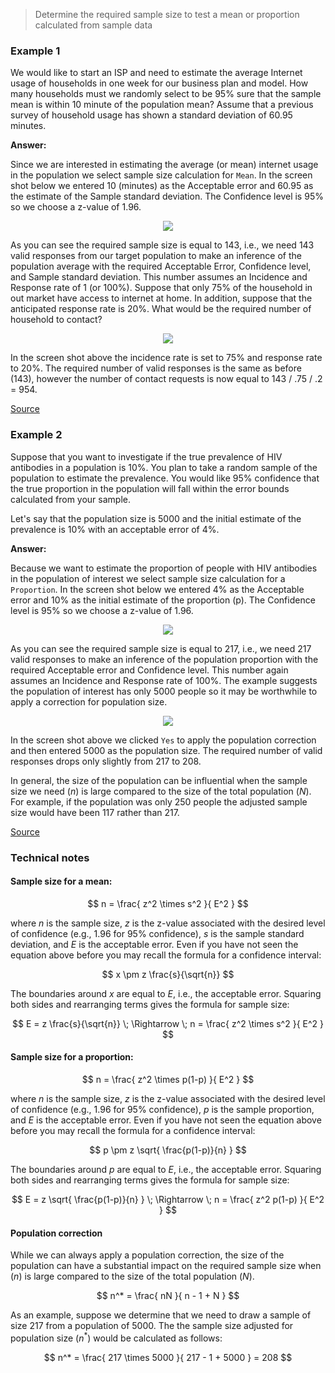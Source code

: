 > Determine the required sample size to test a mean or proportion calculated from sample data

### Example 1

We would like to start an ISP and need to estimate the average Internet usage of households in one week for our business plan and model. How many households must we randomly select to be 95% sure that the sample mean is within 10 minute of the population mean? Assume that a previous survey of household usage has shown a standard deviation of 60.95 minutes.

**Answer:**

Since we are interested in estimating the average (or mean) internet usage in the population we select sample size calculation for `Mean`. In the screen shot below we entered 10 (minutes) as the Acceptable error and 60.95 as the estimate of the Sample standard deviation. The Confidence level is 95% so we choose a z-value of 1.96.

<p align="center"><img src="figures_design/sample_size_ex1a.png"></p>

As you can see the required sample size is equal to 143, i.e., we need 143 valid responses from our target population to make an inference of the population average with the required Acceptable Error, Confidence level, and Sample standard deviation. This number assumes an Incidence and Response rate of 1 (or 100%). Suppose that only 75% of the household in out market have access to internet at home. In addition, suppose that the anticipated response rate is 20%. What would be the required number of household to contact?

<p align="center"><img src="figures_design/sample_size_ex1b.png"></p>

In the screen shot above the incidence rate is set to 75% and response rate to 20%. The required number of valid responses is the same as before (143), however the number of contact requests is now equal to 143 / .75 / .2 = 954.

<a href="http://www.isixsigma.com/tools-templates/sampling-data/how-determine-sample-size-determining-sample-size/" target="_blank">Source</a>

### Example 2

Suppose that you want to investigate if the true prevalence of HIV antibodies in a population is 10%. You plan to take a random sample of the population to estimate the prevalence. You would like 95% confidence that the true proportion in the population will fall within the error bounds calculated from your sample.

Let's say that the population size is 5000 and the initial estimate of the prevalence is 10% with an acceptable error of 4%.

**Answer:**

Because we want to estimate the proportion of people with HIV antibodies in the population of interest we select sample size calculation for a `Proportion`. In the screen shot below we entered 4% as the Acceptable error and 10% as the initial estimate of the proportion (p). The Confidence level is 95% so we choose a z-value of 1.96.

<p align="center"><img src="figures_design/sample_size_ex2a.png"></p>

As you can see the required sample size is equal to 217, i.e., we need 217 valid responses to make an inference of the population proportion with the required Acceptable error and Confidence level. This number again assumes an Incidence and Response rate of 100%. The example suggests the population of interest has only 5000 people so it may be worthwhile to apply a correction for population size.

<p align="center"><img src="figures_design/sample_size_ex2b.png"></p>

In the screen shot above we clicked `Yes` to apply the population correction and then entered 5000 as the population size. The required number of valid responses drops only slightly from 217 to 208.

In general, the size of the population can be influential when the sample size we need ($n$) is large compared to the size of the total population ($N$). For example, if the population was only 250 people the adjusted sample size would have been 117 rather than 217.

<a href="http://bphc.hrsa.gov/policiesregulations/performancemeasures/patientsurvey/calculating.html" target="_blank">Source</a>

### Technical notes

#### Sample size for a mean:

$$
	n = \frac{ z^2 \times s^2 }{ E^2 }
$$

where $n$ is the sample size, $z$ is the z-value associated with the desired level of confidence (e.g., 1.96 for 95% confidence), $s$ is the sample standard deviation, and $E$ is the acceptable error. Even if you have not seen the equation above before you may recall the formula for a confidence interval:

$$
	x \pm z \frac{s}{\sqrt{n}}
$$

The boundaries around $x$ are equal to $E$, i.e., the acceptable error. Squaring both sides and rearranging terms gives the formula for sample size:

$$
	E = z \frac{s}{\sqrt{n}} \; \Rightarrow \; n = \frac{ z^2 \times s^2 }{ E^2 }
$$


#### Sample size for a proportion:

$$
	n = \frac{ z^2 \times p(1-p) }{ E^2 }
$$

where $n$ is the sample size, $z$ is the z-value associated with the desired level of confidence (e.g., 1.96 for 95% confidence), $p$ is the sample proportion, and $E$ is the acceptable error. Even if you have not seen the equation above before you may recall the formula for a confidence interval:

$$
	p \pm z \sqrt{ \frac{p(1-p)}{n} }
$$

The boundaries around $p$ are equal to $E$, i.e., the acceptable error. Squaring both sides and rearranging terms gives the formula for sample size:

$$
	E = z \sqrt{ \frac{p(1-p)}{n} } \; \Rightarrow \; n = \frac{ z^2 p(1-p) }{ E^2 }
$$

#### Population correction

While we can always apply a population correction, the size of the population can have a substantial impact on the required sample size when ($n$) is large compared to the size of the total population ($N$).

$$
	n^* = \frac{ nN }{ n - 1 + N }
$$

As an example, suppose we determine that we need to draw a sample of size 217 from a population of 5000. The the sample size adjusted for population size ($n^*$) would be calculated as follows:

$$
	n^* = \frac{ 217 \times 5000 }{ 217 - 1 + 5000 } = 208
$$
